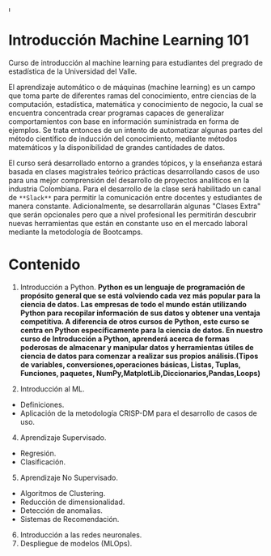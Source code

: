 <img src="https://www.univalle.edu.co/media/k2/items/cache/01a04b99e1d2566d4bbe8ea6d3bbf535_M.jpg" alt="Italian Trulli" style="width:5px;height:10px;"> 

# Introducción Machine Learning 101
Curso de introducción al machine learning para estudiantes del pregrado de estadística de la Universidad del Valle.

El aprendizaje automático o de máquinas (machine learning) es un campo que toma parte de diferentes ramas del conocimiento, entre ciencias de la computación, estadística, matemática y conocimiento de negocio, la cual se encuentra concentrada crear programas capaces de generalizar comportamientos
con base en información suministrada en forma de ejemplos. Se trata entonces de un intento de automatizar algunas partes del método científico de inducción del conocimiento, mediante métodos matemáticos y la disponibilidad de grandes cantidades de datos. 

El curso será desarrollado entorno a grandes tópicos, y la enseñanza estará basada en clases magistrales teórico prácticas desarrollando casos de uso para una mejor comprensión del desarrollo de proyectos analíticos en la industria Colombiana. Para el desarrollo de la clase será habilitado un canal de `**Slack**` para permitir la comunicación entre docentes y estudiantes de manera constante. Adicionalmente, se desarrollarán algunas "Clases Extra" que serán opcionales pero que a nivel profesional les permitirán descubrir nuevas herramientas que están en constante uso en el mercado laboral mediante la metodología de Bootcamps.

# Contenido
1. Introducción a Python.
__Python es un lenguaje de programación de propósito general que se está volviendo cada vez más popular para la ciencia de datos. Las empresas de todo el mundo están utilizando Python para recopilar información de sus datos y obtener una ventaja competitiva. A diferencia de otros cursos de Python, este curso se centra en Python específicamente para la ciencia de datos. En nuestro curso de Introducción a Python, aprenderá acerca de formas poderosas de almacenar y manipular datos y herramientas útiles de ciencia de datos para comenzar a realizar sus propios análisis.(Tipos de variables, conversiones,operaciones básicas, Listas, Tuplas, Funciones, paquetes, NumPy,MatplotLib,Diccionarios,Pandas,Loops)__

3. Introducción al ML.
- Definiciones.
- Aplicación de la metodología CRISP-DM para el desarrollo de casos de uso.
4. Aprendizaje Supervisado.
- Regresión.
- Clasificación.
5. Aprendizaje No Supervisado.
- Algoritmos de Clustering.
- Reducción de dimensionalidad.
- Detección de anomalias.
- Sistemas de Recomendación.
6. Introducción a las redes neuronales.
7. Despliegue de modelos (MLOps).



